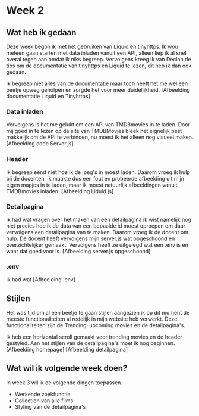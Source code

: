 # Week 2

## Wat heb ik gedaan
Deze week begon ik met het gebruiken van Liquid en tinyhttps. Ik wou meteen gaan starten met data inladen vanuit een API, alleen liep ik al snel overal tegen aan omdat ik niks begreep. Vervolgens kreeg ik van Declan de tips om de documentatie van tinyhttps en Liquid te lezen, dit heb ik dan ook gedaan.

Ik begreep niet alles van de documentatie maar toch heeft het me wel een beetje opweg geholpen en zorgde het voor meer duidelijkheid.
[Afbeelding documentatie Liquid en Tinyhttps]

### Data inladen
Vervolgens is het me gelukt om een API van TMDBmovies in te laden. Door mij goed in te lezen op de site van TMDBMovies bleek het eignelijk best makkelijk om de API te verbinden, nu moest ik het alleen nog visueel maken. 
[Afbeelding code Server.js]

### Header
Ik begreep eerst niet hoe ik de jpeg's in moest laden. Daarom vroeg ik hulp bij de docenten. Ik maakte dus een fout en probeerde afbeelding uit mijn eigen mapjes in te laden, maar ik moest natuurlijk afbeeldingen vanuit TMDBmovies inladen.
[Afbeelding Liduid.js]

### Detailpagina
Ik had wat vragen over het maken van een detailpagina ik wist namelijk nog niet precies hoe ik de data van een bepaalde id moest oproepen om daar vervolgens een detailpagina van te maken. Daarom vroeg ik de docent om hulp. De docent heeft vervolgens mijn server.js wat opgeschoond en overzichtelijker gemaakt. Vervolgens heeft ze uitgelegd wat een .env is en waar dat goed voor is.
[Afbeelding server.js opgeschoond]

### .env
Ik had wat
[Afbeelding .env] 

## Stijlen
Het was tijd om al een beetje te gaan stijlen aangezien ik op dit moment de meeste functionaliteiten al redelijk in mijn website heb verwerkt. Deze functionaliteiten zijn de Trending, upcoming movies en de detailpagina's.

Ik heb een horizontal scroll gemaakt voor trending movies en de header gestyled. Aan het stijlen van de detailpagina's moet ik nog beginnen.
[Afbeelding homepage]
[Afbeelding detailpagina]

## Wat wil ik volgende week doen?
In week 3 wil ik de volgende dingen toepassen.
- Werkende zoekfunctie
- Collection van alle films
- Styling van de detailpagina's